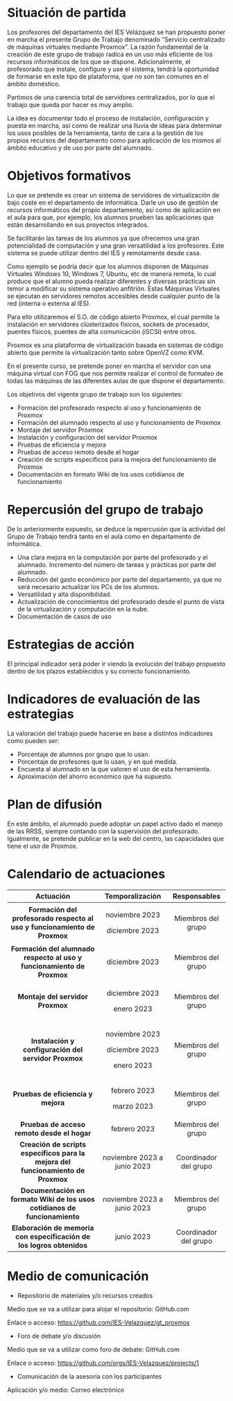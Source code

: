 ﻿# Situación de partida

Los profesores del departamento del IES Velázquez se han propuesto poner en marcha el presente Grupo de Trabajo denominado “Servicio centralizado de máquinas virtuales mediante Proxmox”. La razón fundamental de la creación de este grupo de trabajo radica en un uso más eficiente de los recursos informáticos de los que se dispone. Adicionalmente, el profesorado que instale, configure y use el sistema, tendrá la oportunidad de formarse en este tipo de plataforma, que no son tan comunes en el ámbito doméstico.

Partimos de una carencia total de servidores centralizados, por lo que el trabajo que queda por hacer es muy amplio.

La idea es documentar todo el proceso de instalación, configuración y puesta en marcha, así como de realizar una lluvia de ideas para determinar los usos posibles de la herramienta, tanto de cara a la gestión de los propios recursos del departamento como para aplicación de los mismos al ámbito educativo y de uso por parte del alumnado.

# Objetivos formativos

Lo que se pretende es crear un sistema de servidores de virtualización de bajo coste en el departamento de informática. Darle un uso de gestión de recursos informáticos del propio departamento, así como de aplicación en el aula para que, por ejemplo, los alumnos prueben las aplicaciones que están desarrollando en sus proyectos integrados.

Se facilitarán las tareas de los alumnos ya que ofrecemos una gran potencialidad de computación y una gran versatilidad a los profesores. Este sistema se puede utilizar dentro del IES y remotamente desde casa.

Como ejemplo se podría decir que los alumnos disponen de Máquinas Virtuales Windows 10, Windows 7, Ubuntu, etc de manera remota, lo cual produce que el alumno pueda realizar diferentes y diversas prácticas sin temor a modificar su sistema operativo anfitrión. Estas Máquinas Virtuales se ejecutan en servidores remotos accesibles desde cualquier punto de la red (interna o externa al IES).

Para ello utilizaremos el S.O. de código abierto Proxmox, el cual permite la instalación en servidores clústerizados físicos, sockets de procesador, puentes físicos, puentes de alta comunicación (iSCSI) entre otros.

Proxmox es una plataforma de virtualización basada en sistemas de código abierto que permite la virtualización tanto sobre OpenVZ como KVM.

En el presente curso, se pretende poner en marcha el servidor con una máquina virtual con FOG que nos permite realizar el control de formateo de todas las máquinas de las diferentes aulas de que dispone el departamento.

Los objetivos del vigente grupo de trabajo son los siguientes:

- Formación del profesorado respecto al uso y funcionamiento de Proxmox
- Formación del alumnado respecto al uso y funcionamiento de Proxmox
- Montaje del servidor Proxmox
- Instalación y configuración del servidor Proxmox
- Pruebas de eficiencia y mejora
- Pruebas de acceso remoto desde el hogar
- Creación de scripts específicos para la mejora del funcionamiento de Proxmox
- Documentación en formato Wiki de los usos cotidianos de funcionamiento

# Repercusión del grupo de trabajo

De lo anteriormente expuesto, se deduce la repercusión que la actividad del Grupo de Trabajo tendrá tanto en el aula como en departamento de informática.

- Una clara mejora en la computación por parte del profesorado y el alumnado. Incremento del número de tareas y prácticas por parte del alumnado.
- Reducción del gasto económico por parte del departamento, ya que no será necesario actualizar los PCs de los alumnos.
- Versatilidad y alta disponibilidad.
- Actualización de conocimientos del profesorado desde el punto de vista de la virtualización y computación en la nube.
- Documentación de casos de uso

# Estrategias de acción

El principal indicador será poder ir viendo la evolución del trabajo propuesto dentro de los plazos establecidos y su correcto funcionamiento.

# Indicadores de evaluación de las estrategias

La valoración del trabajo puede hacerse en base a distintos indicadores como pueden ser:

- Porcentaje de alumnos por grupo que lo usan.
- Porcentaje de profesores que lo usan, y en qué medida.
- Encuesta al alumnado en la que valoren el uso de esta herramienta.
- Aproximación del ahorro económico que ha supuesto.

# Plan de difusión

En este ámbito, el alumnado puede adoptar un papel activo dado el manejo de las RRSS, siempre contando con la supervisión del profesorado. Igualmente, se pretende publicar en la web del centro, las capacidades que tiene el uso de Proxmox.

# Calendario de actuaciones

|                                  **Actuación**                                   |                     **Temporalización**                     |   **Responsables**    |
| :------------------------------------------------------------------------------: | :---------------------------------------------------------: | :-------------------: |
|    **Formación del profesorado respecto al uso y funcionamiento de Proxmox**     |         <p>noviembre 2023</p><p>diciembre 2023</p>          |  Miembros del grupo   |
|      **Formación del alumnado respecto al uso y funcionamiento de Proxmox**      |                       diciembre 2023                        |  Miembros del grupo   |
|                         **Montaje del servidor Proxmox**                         |           <p>diciembre 2023</p><p>enero 2023</p>            |  Miembros del grupo   |
|               **Instalación y configuración del servidor Proxmox**               | <p>noviembre 2023</p><p>diciembre 2023</p><p>enero 2023</p> |  Miembros del grupo   |
|                        **Pruebas de eficiencia y mejora**                        |            <p>febrero 2023</p><p>marzo 2023</p>             |  Miembros del grupo   |
|                   **Pruebas de acceso remoto desde el hogar**                    |                        febrero 2023                         |  Miembros del grupo   |
| **Creación de scripts específicos para la mejora del funcionamiento de Proxmox** |                 noviembre 2023 a junio 2023                 | Coordinador del grupo |
|    **Documentación en formato Wiki de los usos cotidianos de funcionamiento**    |                 noviembre 2023 a junio 2023                 |  Miembros del grupo   |
|      **Elaboración de memoria con especificación de los logros obtenidos**       |                         junio 2023                          | Coordinador del grupo |

# Medio de comunicación

- Repositorio de materiales y/o recursos creados

Medio que se va a utilizar para alojar el repositorio: GitHub.com

Enlace o acceso: https://github.com/IES-Velazquez/gt_proxmox

- Foro de debate y/o discusión

Medio que se va a utilizar como foro de debate: GitHub.com

Enlace o acceso: https://github.com/orgs/IES-Velazquez/projects/1

- Comunicación de la asesoría con los participantes

Aplicación y/o medio: Correo electrónico
